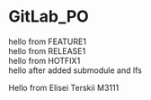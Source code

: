 # GitLab_PO
hello from FEATURE1  
hello from RELEASE1  
hello from HOTFIX1  
hello after added submodule and lfs

Hello from Elisei Terskii M3111
